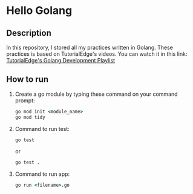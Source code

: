 # Hello Golang

## Description
In this repository, I stored all my practices written in Golang.
These practices is based on TutorialEdge's videos.
You can watch it in this link:
[TutorialEdge's Golang Development Playlist](https://www.youtube.com/playlist?list=PLzUGFf4GhXBL4GHXVcMMvzgtO8-WEJIoY)

## How to run
1. Create a go module by typing these command on your command prompt:
    ```cmd 
    go mod init <module_name>
    go mod tidy
    ```
2. Command to run test:
    ```cmd
    go test
    ```
    or
    ```cmd
    go test .
    ```
3. Command to run app:
    ```cmd
    go run <filename>.go
    ```
